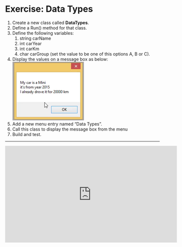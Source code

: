 ﻿# Exercise: Data Types
1. Create a new class called **DataTypes**.  
2. Define a Run() method for that class.  
3. Define the following variables:
    1. string carName 
    1. int carYear
    1. int carKm
    1. char carGroup (set the value to be one of this options A, B or C).  
4. Display the values on a message box as below:  
![](messagebox.png)  
5. Add a new menu entry named “Data Types”.  
6. Call this class to display the message box from the menu  
7. Build and test.  

---   
<iframe width="560" height="315" src="https://www.youtube.com/embed/_asGbeIkEgg?list=PL1DEQjXG2xnKI3TL-gsy91eXbh3ytOt6h" frameborder="0" allowfullscreen></iframe>